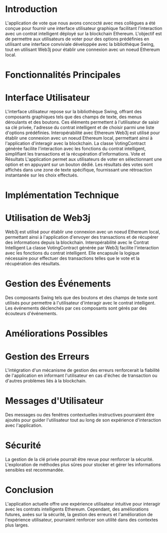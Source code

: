 # Introduction
L'application de vote que nous avons concocté avec mes collègues a été conçue pour fournir une interface utilisateur graphique facilitant l'interaction avec un contrat intelligent déployé sur la blockchain Ethereum. L'objectif est de permettre aux utilisateurs de voter pour des options prédéfinies en utilisant une interface conviviale développée avec la bibliothèque Swing, tout en utilisant Web3j pour établir une connexion avec un noeud Ethereum local.

# Fonctionnalités Principales
# Interface Utilisateur
L'interface utilisateur repose sur la bibliothèque Swing, offrant des composants graphiques tels que des champs de texte, des menus déroulants et des boutons. Ces éléments permettent à l'utilisateur de saisir sa clé privée, l'adresse du contrat intelligent et de choisir parmi une liste d'options prédéfinies.
Interopérabilité avec Ethereum
Web3j est utilisé pour établir une connexion avec un noeud Ethereum local, permettant ainsi à l'application d'interagir avec la blockchain. La classe VotingContract générée facilite l'interaction avec les fonctions du contrat intelligent, simplifiant les transactions et la récupération d'informations.
Vote et Résultats
L'application permet aux utilisateurs de voter en sélectionnant une option et en appuyant sur un bouton dédié. Les résultats des votes sont affichés dans une zone de texte spécifique, fournissant une rétroaction instantanée sur les choix effectués.

# Implémentation Technique
# Utilisation de Web3j
Web3j est utilisé pour établir une connexion avec un noeud Ethereum local, permettant ainsi à l'application d'envoyer des transactions et de récupérer des informations depuis la blockchain.
Interopérabilité avec le Contrat Intelligent
La classe VotingContract générée par Web3j facilite l'interaction avec les fonctions du contrat intelligent. Elle encapsule la logique nécessaire pour effectuer des transactions telles que le vote et la récupération des résultats.
# Gestion des Événements
Des composants Swing tels que des boutons et des champs de texte sont utilisés pour permettre à l'utilisateur d'interagir avec le contrat intelligent. Les événements déclenchés par ces composants sont gérés par des écouteurs d'événements.

# Améliorations Possibles
# Gestion des Erreurs
L'intégration d'un mécanisme de gestion des erreurs renforcerait la fiabilité de l'application en informant l'utilisateur en cas d'échec de transaction ou d'autres problèmes liés à la blockchain.
# Messages d'Utilisateur
Des messages ou des fenêtres contextuelles instructives pourraient être ajoutés pour guider l'utilisateur tout au long de son expérience d'interaction avec l'application.
# Sécurité
La gestion de la clé privée pourrait être revue pour renforcer la sécurité. L'exploration de méthodes plus sûres pour stocker et gérer les informations sensibles est recommandée.

# Conclusion
L'application actuelle offre une expérience utilisateur intuitive pour interagir avec les contrats intelligents Ethereum. Cependant, des améliorations futures, axées sur la sécurité, la gestion des erreurs et l'amélioration de l'expérience utilisateur, pourraient renforcer son utilité dans des contextes plus larges.